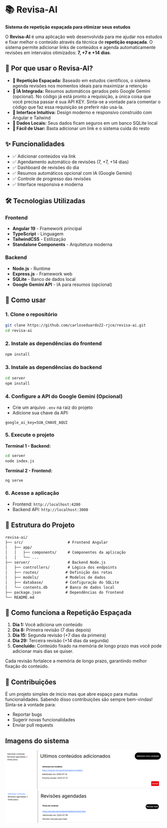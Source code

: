 # 📚 Revisa-AI

**Sistema de repetição espaçada para otimizar seus estudos**

O **Revisa-AI** é uma aplicação web desenvolvida para me ajudar nos estudos e fixar melhor o conteúdo através da técnica de **repetição espaçada**. O sistema permite adicionar links de conteúdos e agenda automaticamente revisões em intervalos otimizados: **7, +7 e +14 dias**.

## 🎯 **Por que usar o Revisa-AI?**

- **📅 Repetição Espaçada:** Baseado em estudos científicos, o sistema agenda revisões nos momentos ideais para maximizar a retenção
- **🤖 IA Integrada:** Resumos automáticos gerados pelo Google Gemini (opcional). No código já está pronto a requisição, a única coisa que você precisa passar é sua API KEY. Sinta-se a vontade para comentar o código que faz essa requisição se preferir não usa-la.
- **📱 Interface Intuitiva:** Design moderno e responsivo construído com Angular e Tailwind
- **💾 Dados Locais:** Seus dados ficam seguros em um banco SQLite local
- **🚀 Fácil de Usar:** Basta adicionar um link e o sistema cuida do resto

## ✨ **Funcionalidades**

- ✅ Adicionar conteúdos via link
- ✅ Agendamento automático de revisões (7, +7, +14 dias)
- ✅ Dashboard de revisões do dia
- ✅ Resumos automáticos opcional com IA (Google Gemini)
- ✅ Controle de progresso das revisões
- ✅ Interface responsiva e moderna

## 🛠️ **Tecnologias Utilizadas**

### **Frontend**

- **Angular 19** - Framework principal
- **TypeScript** - Linguagem
- **TailwindCSS** - Estilização
- **Standalone Components** - Arquitetura moderna

### **Backend**

- **Node.js** - Runtime
- **Express.js** - Framework web
- **SQLite** - Banco de dados local
- **Google Gemini API** - IA para resumos (opcional)

## 🚀 **Como usar**

### **1. Clone o repositório**

```bash
git clone https://github.com/carloseduardo22-rjce/revisa-ai.git
cd revisa-ai
```

### **2. Instale as dependências do frontend**

```bash
npm install
```

### **3. Instale as dependências do backend**

```bash
cd server
npm install
```

### **4. Configure a API do Google Gemini (Opcional)**

- Crie um arquivo `.env` na raiz do projeto
- Adicione sua chave da API:

```env
google_ai_key=SUA_CHAVE_AQUI
```

### **5. Execute o projeto**

**Terminal 1 - Backend:**

```bash
cd server
node index.js
```

**Terminal 2 - Frontend:**

```bash
ng serve
```

### **6. Acesse a aplicação**

- Frontend: `http://localhost:4200`
- Backend API: `http://localhost:3000`

## 📁 **Estrutura do Projeto**

```
revisa-ai/
├── src/                    # Frontend Angular
│   ├── app/
│   │   ├── components/     # Componentes da aplicação
│   │   └── ...
├── server/                 # Backend Node.js
│   ├── controllers/        # Lógica dos endpoints
│   ├── routes/            # Definição das rotas
│   ├── models/            # Modelos de dados
│   ├── database/          # Configuração do SQLite
│   └── contents.db        # Banco de dados local
├── package.json           # Dependências do frontend
└── README.md
```

## 📖 **Como funciona a Repetição Espaçada**

1. **Dia 1:** Você adiciona um conteúdo
2. **Dia 8:** Primeira revisão (7 dias depois)
3. **Dia 15:** Segunda revisão (+7 dias da primeira)
4. **Dia 29:** Terceira revisão (+14 dias da segunda)
5. **Concluído:** Conteúdo fixado na memória de longo prazo mas você pode adicionar mais dias se quiser.

Cada revisão fortalece a memória de longo prazo, garantindo melhor fixação do conteúdo.

## 🤝 **Contribuições**

É um projeto simples de ínicio mas que abre espaço para muitas funcionalidades. Sabendo disso contribuições são sempre bem-vindas! Sinta-se à vontade para:

- Reportar bugs
- Sugerir novas funcionalidades
- Enviar pull requests

## **Imagens do sistema**

![Ultimos conteúdos adicionados](images-readme/ultimos-conteudos.png)
![Revisões agendadas para o dia atual](images-readme/revisoes-agendadas.png)
